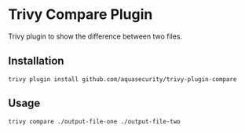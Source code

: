 # Trivy Compare Plugin

Trivy plugin to show the difference between two files.

## Installation

```
trivy plugin install github.com/aquasecurity/trivy-plugin-compare
```

## Usage

```
trivy compare ./output-file-one ./output-file-two
```